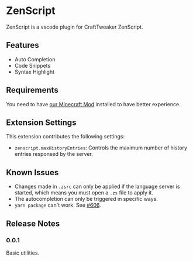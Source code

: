 # ZenScript

ZenScript is a vscode plugin for CraftTweaker ZenScript.

## Features

- Auto Completion
- Code Snippets
- Syntax Highlight

## Requirements

You need to have [our Minecraft Mod](https://github.com/Yesterday17/Probe) installed to have better experience.

## Extension Settings

This extension contributes the following settings:

- `zenscript.maxHistoryEntries`: Controls the maximum number of history entries responsed by the server.

## Known Issues

- Changes made in `.zsrc` can only be applied if the language server is started, which means you must open a `.zs` file to apply it.
- The autocompletion can only be triggered in specific ways.
- `yarn package` can't work. See [#606](https://github.com/ivogabe/gulp-typescript/issues/606).

## Release Notes

### 0.0.1

Basic utilities.
